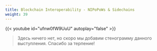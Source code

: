 ```yaml
---
title: Blockchain Interoperability - NIPoPoWs & Sidechains
weight: 39
---
```


{{< youtube id="ufnw0fW9UuU" autoplay="false" >}}

>Здесь ничего нет, но скоро мы добавим стенограмму данного выступления. Спасибо за терпение!
